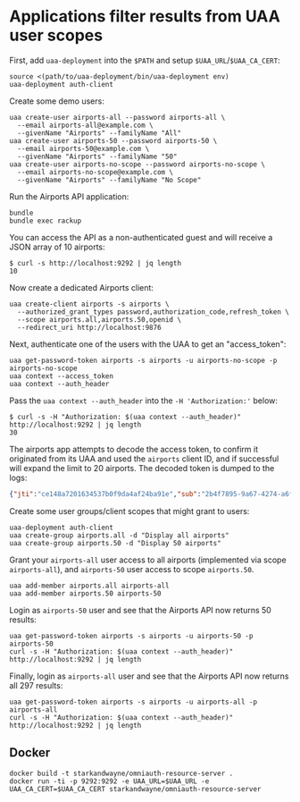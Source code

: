 # Applications filter results from UAA user scopes

First, add `uaa-deployment` into the `$PATH` and setup `$UAA_URL`/`$UAA_CA_CERT`:

```text
source <(path/to/uaa-deployment/bin/uaa-deployment env)
uaa-deployment auth-client
```

Create some demo users:

```text
uaa create-user airports-all --password airports-all \
  --email airports-all@example.com \
  --givenName "Airports" --familyName "All"
uaa create-user airports-50 --password airports-50 \
  --email airports-50@example.com \
  --givenName "Airports" --familyName "50"
uaa create-user airports-no-scope --password airports-no-scope \
  --email airports-no-scope@example.com \
  --givenName "Airports" --familyName "No Scope"
```

Run the Airports API application:

```text
bundle
bundle exec rackup
```

You can access the API as a non-authenticated guest and will receive a JSON array of 10 airports:

```text
$ curl -s http://localhost:9292 | jq length
10
```

Now create a dedicated Airports client:

```text
uaa create-client airports -s airports \
  --authorized_grant_types password,authorization_code,refresh_token \
  --scope airports.all,airports.50,openid \
  --redirect_uri http://localhost:9876
```

Next, authenticate one of the users with the UAA to get an "access_token":

```text
uaa get-password-token airports -s airports -u airports-no-scope -p airports-no-scope
uaa context --access_token
uaa context --auth_header
```

Pass the `uaa context --auth_header` into the `-H 'Authorization:'` below:

```text
$ curl -s -H "Authorization: $(uaa context --auth_header)" http://localhost:9292 | jq length
30
```

The airports app attempts to decode the access token, to confirm it originated from its UAA and used the `airports` client ID, and if successful will expand the limit to 20 airports. The decoded token is dumped to the logs:

```json
{"jti":"ce148a7201634537b0f9da4af24ba91e","sub":"2b4f7895-9a67-4274-a6fd-d2257d492e00","scope":["openid"],"client_id":"airports","cid":"airports","azp":"airports","grant_type":"password","user_id":"2b4f7895-9a67-4274-a6fd-d2257d492e00","origin":"uaa","user_name":"airports-no-scope","email":"airports-no-scope@example.com","auth_time":1530388796,"rev_sig":"d5e8bdec","iat":1530388796,"exp":1530431996,"iss":"https://192.168.50.6:8443/oauth/token","zid":"uaa","aud":["openid","airports"]}
```

Create some user groups/client scopes that might grant to users:

```text
uaa-deployment auth-client
uaa create-group airports.all -d "Display all airports"
uaa create-group airports.50 -d "Display 50 airports"
```

Grant your `airports-all` user access to all airports (implemented via scope `airports-all`), and `airports-50` user access to scope `airports.50`.

```text
uaa add-member airports.all airports-all
uaa add-member airports.50 airports-50
```

Login as `airports-50` user and see that the Airports API now returns 50 results:

```text
uaa get-password-token airports -s airports -u airports-50 -p airports-50
curl -s -H "Authorization: $(uaa context --auth_header)" http://localhost:9292 | jq length
```

Finally, login as `airports-all` user and see that the Airports API now returns all 297 results:

```text
uaa get-password-token airports -s airports -u airports-all -p airports-all
curl -s -H "Authorization: $(uaa context --auth_header)" http://localhost:9292 | jq length
```

## Docker

```text
docker build -t starkandwayne/omniauth-resource-server .
docker run -ti -p 9292:9292 -e UAA_URL=$UAA_URL -e UAA_CA_CERT=$UAA_CA_CERT starkandwayne/omniauth-resource-server
```